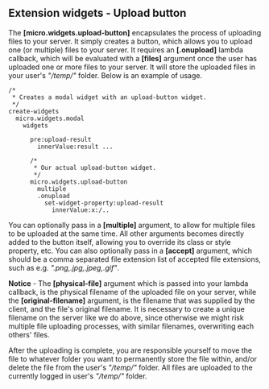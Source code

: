 ## Extension widgets - Upload button

The **[micro.widgets.upload-button]** encapsulates the process of uploading files to your server. It simply
creates a button, which allows you to upload one (or multiple) files to your server. It requires an
**[.onupload]** lambda callback, which will be evaluated with a **[files]** argument once the user has
uploaded one or more files to your server. It will store the uploaded files in your user's _"/temp/"_ folder.
Below is an example of usage.

```hyperlambda-snippet
/*
 * Creates a modal widget with an upload-button widget.
 */
create-widgets
  micro.widgets.modal
    widgets

      pre:upload-result
        innerValue:result ...

      /*
       * Our actual upload-button widget.
       */
      micro.widgets.upload-button
        multiple
        .onupload
          set-widget-property:upload-result
            innerValue:x:/..
```

You can optionally pass in a **[multiple]** argument, to allow for multiple files to be uploaded at the same
time. All other arguments becomes directly added to the button itself, allowing you to override its class
or style property, etc. You can also optionally pass in a **[accept]** argument, which should be a comma
separated file extension list of accepted file extensions, such as e.g. _".png,.jpg,.jpeg,.gif"_.

**Notice** - The **[physical-file]** argument which is passed into your lambda callback, is the physical
filename of the uploaded file on your server, while the **[original-filename]** argument, is the filename
that was supplied by the client, and the file's original filename. It is necessary to create a unique
filename on the server like we do above, since otherwise we might risk multiple file uploading processes,
with similar filenames, overwriting each others' files.

After the uploading is complete, you are responsible yourself to move the file to whatever folder you want to
permanently store the file within, and/or delete the file from the user's _"/temp/"_ folder. All files are
uploaded to the currently logged in user's _"/temp/"_ folder.
